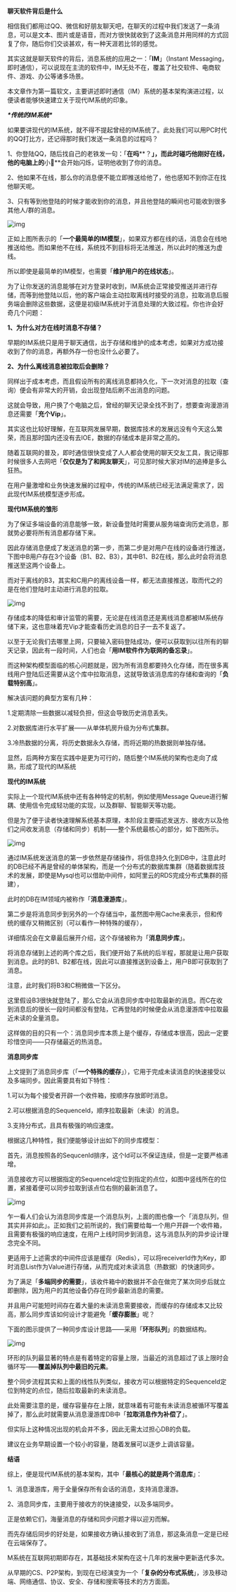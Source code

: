 **聊天软件背后是什么**

相信我们都用过QQ、微信和好朋友聊天吧，在聊天的过程中我们发送了一条消息，可以是文本、图片或是语音，而对方很快就收到了这条消息并用同样的方式回复了你，随后你们交谈甚欢，有一种天涯若比邻的感觉。

其实这就是聊天软件的背后，消息系统的应用之一：「**IM**」（Instant Messaging，即时通信），可以说现在主流的软件中，IM无处不在，覆盖了社交软件、电商软件、游戏、办公等诸多场景。

本文章作为第一篇软文，主要讲述即时通信（IM）系统的基本架构演进过程，以便读者能够快速建立关于现代IM系统的印象。

***\*传统的IM系统\****

如果要讲现代的IM系统，就不得不提起曾经的IM系统了。此处我们可以用PC时代的QQ打比方，还记得那时我们发送一条消息的过程吗？

1、你登陆QQ，随后找自己的老铁发一句：「**在吗****？**」，而此时碰巧他刚好在线，他的电脑上的**小🐧**会开始闪烁，证明他收到了你的消息。

2、他如果不在线，那么你的消息便不能立即推送给他了，他也感知不到你正在找他聊天呢。

3、只有等到他登陆的时候才能收到你的消息，并且他登陆的瞬间也可能收到很多其他人/群的消息。

![img](https://mmbiz.qpic.cn/sz_mmbiz_jpg/jeud9IwMmEGNKkEsbQXsXxzb8LtR8RYHrqn6JwXxTeHFRianVXW5ZYPvyt2TLHibDaibzVtds82jUrYZHjelwYYTQ/640?wx_fmt=jpeg&from=appmsg)

正如上图所表示的「**一个最简单的IM模型**」，如果双方都在线的话，消息会在线地推送给他。而如果他不在线，系统找不到目标将无法推送，所以此时的推送为虚线。

所以即使是最简单的IM模型，也需要「**维护用户的在线状态**」。

为了让你发送的消息能够在对方登录时收到，IM系统会正常接受推送并进行存储，而等到他登陆以后，他的客户端会主动拉取离线时接受的消息，拉取消息后服务端会删除这些数据，这便是初级IM系统对于消息处理的大致过程。你也许会好奇几个问题：

**1、为什么对方在线时消息不存储？**

早期的IM系统只是用于聊天通信，出于存储和维护的成本考虑，如果对方成功接收到了你的消息，再额外存一份也没什么必要了。

**2、为什么离线消息被拉取后会删除？**

同样出于成本考虑，而且假设所有的离线消息都持久化，下一次对消息的拉取（查询）便会有非常大的开销，会出现登陆后刷不出消息的问题。

这就会导致，用户换了个电脑之后，曾经的聊天记录全找不到了，想要查询漫游消息还需要「**充个Vip**」。

其实这也比较好理解，在互联网发展早期，数据库技术的发展远没有今天这么繁荣，而且那时国内还没有去IOE，数据的存储成本是非常之高的。

随着互联网的普及，即时通信很快变成了人人都会使用的聊天交友工具，我记得那时候很多人去网吧「**仅仅是为了和网友聊天**」，可见那时候大家对IM的追捧是多么狂热。

在用户量激增和业务快速发展的过程中，传统的IM系统已经无法满足需求了，因此现代IM系统模型逐步形成。

**现代IM系统的雏形**

为了保证多端设备的消息能够一致，新设备登陆时需要从服务端查询历史消息，那就势必要将所有消息都存储下来。

因此存储消息便成了发送消息的第一步，而第二步是对用户在线的设备进行推送，下图中B用户存在3个设备（B1、B2、B3），其中B1、B2在线，那么此时会将消息推送至这两个设备上。

而对于离线的B3，其实和C用户的离线设备一样，都无法直接推送，取而代之的是在他们登陆时主动进行消息的拉取。

![img](https://mmbiz.qpic.cn/sz_mmbiz_jpg/jeud9IwMmEGNKkEsbQXsXxzb8LtR8RYHF5rz65BfVzgkoeUIlGnZJsJhfN6OtfQM3dO54JY8rsDiaw9WgFby3sQ/640?wx_fmt=jpeg&from=appmsg)

存储成本的降低和审计监管的需要，无论是在线消息还是离线消息都被IM系统存储下来，这也意味着充Vip才能查看历史消息的日子一去不复返了。

以至于无论我们去哪里上网，只要输入密码登陆成功，便可以获取到以往所有的聊天记录，因此有一段时间，人们也会「**用IM软件作为联网的备忘录**」。

而这种架构模型面临的核心问题就是，因为所有消息都要持久化存储，而在很多离线用户登陆后还需要从这个库中拉取消息，这就导致该消息库的存储和查询的「**负载特别高**」。

解决该问题的典型方案有几种：

1.定期清除一些数据以减轻负担，但这会导致历史消息丢失。

2.对数据库进行水平扩展——从单体机房升级为分布式集群。

3.冷热数据的分离，将历史数据永久存储，而将近期的热数据则单独存储。

显然，后两种方案在实践中是更为可行的，随后整个IM系统的架构也走向了成熟，形成了现代的IM系统

**现代的IM系统**

实际上一个现代IM系统中还有各种特定的机制，例如使用Message Queue进行解耦、使用信令完成轻功能的实现，以及群聊、智能聊天等功能。

但是为了便于读者快速理解系统基本原理，本阶段主要描述发送方、接收方以及他们之间收发消息（存储和同步）机制——整个系统最核心的部分，如下图所示。

![img](https://mmbiz.qpic.cn/sz_mmbiz_jpg/jeud9IwMmEGNKkEsbQXsXxzb8LtR8RYHBXEHwA6ZuWiafwkh4ic73H4icUic9qSaFc0V0FXiaJBvJXalB0huvEzDHpQ/640?wx_fmt=jpeg)

通过IM系统发送消息的第一步依然是存储操作，将信息持久化到DB中，注意此时的DB已经不再是曾经的单体架构，而是一个分布式的数据库集群（随着数据库技术的发展，即使是Mysql也可以借助中间件，如阿里云的RDS完成分布式集群的搭建），

此时的DB在IM领域内被称作「**消息漫游库**」。

第二步是将消息同步到另外的一个存储当中，虽然图中用Cache来表示，但和传统的缓存又稍微区别（可以看作一种特殊的缓存），

详细情况会在文章最后展开介绍，这个存储被称为「**消息同步库**」。

将消息存储到上述的两个库之后，我们便开始了系统的后半程，那就是让用户获取到消息。此时的B1、B2都在线，因此可以直接推送到设备上，用户B即可获取到了消息。

注意，此时我们将B3和C稍微做一下区分。

这里假设B3很快就登陆了，那么它会从消息同步库中拉取最新的消息。而C在收到消息后的很长一段时间都没有登陆，它再登陆的时候便会从消息漫游库中拉取最近未读的全量消息。

这样做的目的只有一个：消息同步库本质上是个缓存，存储成本很高，因此一定要珍惜空间——只存储最近的热消息。



**消息同步库**

上文提到了消息同步库（「**一个特殊的缓存**」），它用于完成未读消息的快速接受以及多端同步。因此需要具有如下特性：

1.可以为每个接受者开辟一个收件箱，按顺序存放即时消息。

2.可以根据消息的SequenceId，顺序拉取最新（未读）的消息。

3.支持分布式，且具有极强的响应速度。

根据这几种特性，我们便能够设计出如下的同步库模型：

首先，消息按照各的SequcenId排序，这个Id可以不保证连续，但是一定要严格递增。

消息接收方可以根据指定的SequenceId定位到指定的点位，如图中竖线所在的位置，紧接着便可以同步拉取到该点位右侧的最新消息了。

![img](https://mmbiz.qpic.cn/sz_mmbiz_png/jeud9IwMmEGibBkHM1XJROxCqw9SnlsyoHTicY1lAxUKibe1zbbqMTwykcMCZ0ktegzOmZuMdXR2Sac9gGsUt3b4A/640?wx_fmt=png&from=appmsg)

乍一看人们会认为消息同步库是一个消息队列，上面的图也像一个「消息队列，但其实并非如此」。正如我们之前所说的，我们需要给每一个用户开辟一个收件箱，且需要有极强的响应速度，在用户上线时同步到消息，这与消息队列的异步设计理念完全不同。

更适用于上述需求的中间件应该是缓存（Redis），可以将receiverId作为Key，即时消息List作为Value进行存储，从而完成对未读消息（热数据）的快速同步。

为了满足「**多端同步的需要**」，该收件箱中的数据并不会在做完了某次同步后就立即删除，因为用户的其他设备仍存在同步最新消息的需要。

并且用户可能短时间存在着大量的未读消息需要接收，而缓存的存储成本又比较高，那么同步库该如何设计才能避免「**缓存膨胀**」呢？

下面的图示提供了一种同步库设计思路——采用「**环形队列**」的数据结构。

![img](https://mmbiz.qpic.cn/sz_mmbiz_png/jeud9IwMmEGibBkHM1XJROxCqw9SnlsyoVnkV6gnDicoVP6B1JUHic34G3l55SNuIJs212e8ta7m7v5ZllGlkScEQ/640?wx_fmt=png&from=appmsg)

环形的队列最显著的特点是有着特定的容量上限，当最近的消息超过了该上限时会循环写——**覆盖掉队列中最旧的元素**。

整个同步流程其实和上面的线性队列类似，接收方可以根据特定的SequenceId定位到特定的点位，随后拉取最新的未读消息。

此处需要注意的是，缓存容量存在上限，就意味着有可能有未读消息被循环写覆盖掉了，那么此时就需要从消息漫游库DB中「**拉取消息作为补偿了**」。

但实际上这种情况出现的机会并不多，因此无需太过担心DB的负载。

建议在业务早期设置一个较小的容量，随着发展可以逐步上调该容量。

**结语**

综上，便是现代IM系统的基本架构，其中「**最核心的就是两个消息库**」：

1、消息漫游库，用于全量保存所有会话的消息，支持消息漫游。

2、消息同步库，主要用于接收方的快速接受，以及多端同步。



正是依赖它们，海量消息的存储和同步问题才得以迎刃而解。

而先存储后同步的好处是，如果接收方确认接收到了消息，那这条消息一定是已经在云端保存了。

M系统在互联网初期即存在，其基础技术架构在这十几年的发展中更新迭代多次。

从早期的CS、P2P架构，到现在已经演变为一个「**复杂的分布式系统**」，涉及移动端、网络通信、协议、安全、存储和搜索等技术的方方面面。


